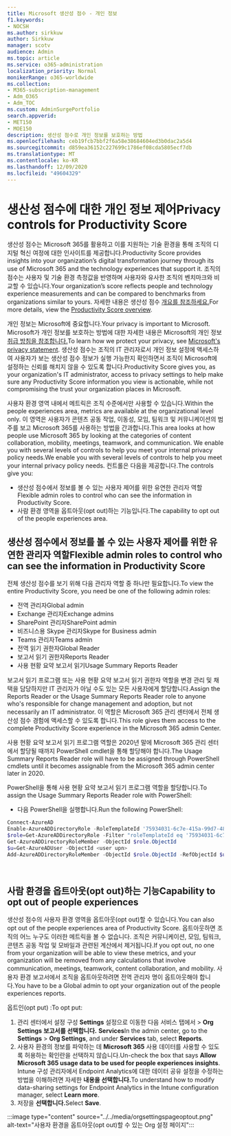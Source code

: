 ```yaml
---
title: Microsoft 생산성 점수 - 개인 정보
f1.keywords:
- NOCSH
ms.author: sirkkuw
author: Sirkkuw
manager: scotv
audience: Admin
ms.topic: article
ms.service: o365-administration
localization_priority: Normal
monikerRange: o365-worldwide
ms.collection:
- M365-subscription-management
- Adm_O365
- Adm_TOC
ms.custom: AdminSurgePortfolio
search.appverid:
- MET150
- MOE150
description: 생산성 점수로 개인 정보를 보호하는 방법
ms.openlocfilehash: ceb19fcb7bbf2f6a58e38684604ed3b0dac2a5d4
ms.sourcegitcommit: d859ea36152c227699c1786ef08cda5805ecf7db
ms.translationtype: MT
ms.contentlocale: ko-KR
ms.lasthandoff: 12/09/2020
ms.locfileid: "49604329"
---
```

# <a name="privacy-controls-for-productivity-score"></a><span data-ttu-id="a2c7d-103">생산성 점수에 대한 개인 정보 제어</span><span class="sxs-lookup"><span data-stu-id="a2c7d-103">Privacy controls for Productivity Score</span></span>

<span data-ttu-id="a2c7d-104">생산성 점수는 Microsoft 365를 활용하고 이를 지원하는 기술 환경을 통해 조직의 디지털 혁신 여정에 대한 인사이트를 제공합니다.</span><span class="sxs-lookup"><span data-stu-id="a2c7d-104">Productivity Score provides insights into your organization’s digital transformation journey through its use of Microsoft 365 and the technology experiences that support it.</span></span>  <span data-ttu-id="a2c7d-105">조직의 점수는 사용자 및 기술 환경 측정값을 반영하며 사용자와 유사한 조직의 벤치마크와 비교할 수 있습니다.</span><span class="sxs-lookup"><span data-stu-id="a2c7d-105">Your organization’s score reflects people and technology experience measurements and can be compared to benchmarks from organizations similar to yours.</span></span> <span data-ttu-id="a2c7d-106">자세한 내용은 생산성 점수 [개요를 참조하세요.](productivity-score.md)</span><span class="sxs-lookup"><span data-stu-id="a2c7d-106">For more details, view the [Productivity Score overview](productivity-score.md).</span></span>

<span data-ttu-id="a2c7d-107">개인 정보는 Microsoft에 중요합니다.</span><span class="sxs-lookup"><span data-stu-id="a2c7d-107">Your privacy is important to Microsoft.</span></span> <span data-ttu-id="a2c7d-108">Microsoft가 개인 정보를 보호하는 방법에 대한 자세한 내용은 Microsoft의 개인 정보 [취급 방침을 참조합니다.](https://privacy.microsoft.com/privacystatement)</span><span class="sxs-lookup"><span data-stu-id="a2c7d-108">To learn how we protect your privacy, see [Microsoft's privacy statement](https://privacy.microsoft.com/privacystatement).</span></span> <span data-ttu-id="a2c7d-109">생산성 점수는 조직의 IT 관리자로서 개인 정보 설정에 액세스하여 사용자가 보는 생산성 점수 정보가 실행 가능한지 확인하면서 조직이 Microsoft에 설정하는 신뢰를 해치지 않을 수 있도록 합니다.</span><span class="sxs-lookup"><span data-stu-id="a2c7d-109">Productivity Score gives you, as your organization's IT administrator, access to privacy settings to help make sure any Productivity Score information you view is actionable, while not compromising the trust your organization places in Microsoft.</span></span>

<span data-ttu-id="a2c7d-110">사용자 환경 영역 내에서 메트릭은 조직 수준에서만 사용할 수 있습니다.</span><span class="sxs-lookup"><span data-stu-id="a2c7d-110">Within the people experiences area, metrics are available at the organizational level only.</span></span> <span data-ttu-id="a2c7d-111">이 영역은 사용자가 콘텐츠 공동 작업, 이동성, 모임, 팀워크 및 커뮤니케이션의 범주를 보고 Microsoft 365를 사용하는 방법을 간과합니다.</span><span class="sxs-lookup"><span data-stu-id="a2c7d-111">This area looks at how people use Microsoft 365 by looking at the categories of content collaboration, mobility, meetings, teamwork, and communication.</span></span> <span data-ttu-id="a2c7d-112">We enable you with several levels of controls to help you meet your internal privacy policy needs.</span><span class="sxs-lookup"><span data-stu-id="a2c7d-112">We enable you with several levels of controls to help you meet your internal privacy policy needs.</span></span>
<span data-ttu-id="a2c7d-113">컨트롤은 다음을 제공합니다.</span><span class="sxs-lookup"><span data-stu-id="a2c7d-113">The controls give you:</span></span>

- <span data-ttu-id="a2c7d-114">생산성 점수에서 정보를 볼 수 있는 사용자 제어를 위한 유연한 관리자 역할</span><span class="sxs-lookup"><span data-stu-id="a2c7d-114">Flexible admin roles to control who can see the information in Productivity Score.</span></span>
- <span data-ttu-id="a2c7d-115">사람 환경 영역을 옵트아웃(opt out)하는 기능입니다.</span><span class="sxs-lookup"><span data-stu-id="a2c7d-115">The capability to opt out of the people experiences area.</span></span>

## <a name="flexible-admin-roles-to-control-who-can-see-the-information-in-productivity-score"></a><span data-ttu-id="a2c7d-116">생산성 점수에서 정보를 볼 수 있는 사용자 제어를 위한 유연한 관리자 역할</span><span class="sxs-lookup"><span data-stu-id="a2c7d-116">Flexible admin roles to control who can see the information in Productivity Score</span></span>

<span data-ttu-id="a2c7d-117">전체 생산성 점수를 보기 위해 다음 관리자 역할 중 하나만 필요합니다.</span><span class="sxs-lookup"><span data-stu-id="a2c7d-117">To view the entire Productivity Score, you need be one of the following admin roles:</span></span>

- <span data-ttu-id="a2c7d-118">전역 관리자</span><span class="sxs-lookup"><span data-stu-id="a2c7d-118">Global admin</span></span>
- <span data-ttu-id="a2c7d-119">Exchange 관리자</span><span class="sxs-lookup"><span data-stu-id="a2c7d-119">Exchange admins</span></span>
- <span data-ttu-id="a2c7d-120">SharePoint 관리자</span><span class="sxs-lookup"><span data-stu-id="a2c7d-120">SharePoint admin</span></span>
- <span data-ttu-id="a2c7d-121">비즈니스용 Skype 관리자</span><span class="sxs-lookup"><span data-stu-id="a2c7d-121">Skype for Business admin</span></span>
- <span data-ttu-id="a2c7d-122">Teams 관리자</span><span class="sxs-lookup"><span data-stu-id="a2c7d-122">Teams admin</span></span>
- <span data-ttu-id="a2c7d-123">전역 읽기 권한자</span><span class="sxs-lookup"><span data-stu-id="a2c7d-123">Global Reader</span></span>
- <span data-ttu-id="a2c7d-124">보고서 읽기 권한자</span><span class="sxs-lookup"><span data-stu-id="a2c7d-124">Reports Reader</span></span>
- <span data-ttu-id="a2c7d-125">사용 현황 요약 보고서 읽기</span><span class="sxs-lookup"><span data-stu-id="a2c7d-125">Usage Summary Reports Reader</span></span>

<span data-ttu-id="a2c7d-126">보고서 읽기 프로그램 또는 사용 현황 요약 보고서 읽기 권한자 역할을 변경 관리 및 채택을 담당하지만 IT 관리자가 아닐 수도 있는 모든 사용자에게 할당합니다.</span><span class="sxs-lookup"><span data-stu-id="a2c7d-126">Assign the Reports Reader or the Usage Summary Reports Reader role to anyone who's responsible for change management and adoption, but not necessarily an IT administrator.</span></span> <span data-ttu-id="a2c7d-127">이 역할은 Microsoft 365 관리 센터에서 전체 생산성 점수 경험에 액세스할 수 있도록 합니다.</span><span class="sxs-lookup"><span data-stu-id="a2c7d-127">This role gives them access to the complete Productivity Score experience in the Microsoft 365 admin Center.</span></span>

<span data-ttu-id="a2c7d-128">사용 현황 요약 보고서 읽기 프로그램 역할은 2020년 말에 Microsoft 365 관리 센터에서 할당될 때까지 PowerShell cmdlet을 통해 할당해야 합니다.</span><span class="sxs-lookup"><span data-stu-id="a2c7d-128">The Usage Summary Reports Reader role will have to be assigned through PowerShell cmdlets until it becomes assignable from the Microsoft 365 admin center later in 2020.</span></span>

<span data-ttu-id="a2c7d-129">PowerShell을 통해 사용 현황 요약 보고서 읽기 프로그램 역할을 할당합니다.</span><span class="sxs-lookup"><span data-stu-id="a2c7d-129">To assign the Usage Summary Reports Reader role with PowerShell:</span></span>

- <span data-ttu-id="a2c7d-130">다음 PowerShell을 실행합니다.</span><span class="sxs-lookup"><span data-stu-id="a2c7d-130">Run the following PowerShell:</span></span>

```powershell
Connect-AzureAD
Enable-AzureADDirectoryRole -RoleTemplateId '75934031-6c7e-415a-99d7-48dbd49e875e'
$role=Get-AzureADDirectoryRole -Filter "roleTemplateId eq '75934031-6c7e-415a-99d7-48dbd49e875e'"
Get-AzureADDirectoryRoleMember -ObjectId $role.ObjectId
$u=Get-AzureADUser -ObjectId <user upn>
Add-AzureADDirectoryRoleMember -ObjectId $role.ObjectId -RefObjectId $u.ObjectId
```

</br>


## <a name="capability-to-opt-out-of-people-experiences"></a><span data-ttu-id="a2c7d-131">사람 환경을 옵트아웃(opt out)하는 기능</span><span class="sxs-lookup"><span data-stu-id="a2c7d-131">Capability to opt out of people experiences</span></span>

<span data-ttu-id="a2c7d-132">생산성 점수의 사용자 환경 영역을 옵트아웃(opt out)할 수 있습니다.</span><span class="sxs-lookup"><span data-stu-id="a2c7d-132">You can also opt out of the people experiences area of Productivity Score.</span></span> <span data-ttu-id="a2c7d-133">옵트아웃하면 조직의 어느 누구도 이러한 메트릭을 볼 수 없습니다. 조직은 커뮤니케이션, 모임, 팀워크, 콘텐츠 공동 작업 및 모바일과 관련된 계산에서 제거됩니다.</span><span class="sxs-lookup"><span data-stu-id="a2c7d-133">If you opt out, no one from your organization will be able to view these metrics, and your organization will be removed from any calculations that involve communication, meetings, teamwork, content collaboration, and mobility.</span></span> <span data-ttu-id="a2c7d-134">사용자 환경 보고서에서 조직을 옵트아웃하려면 전역 관리자 명이 옵트아웃해야 합니다.</span><span class="sxs-lookup"><span data-stu-id="a2c7d-134">You have to be a Global admin to opt your organization out of the people experiences reports.</span></span>

<span data-ttu-id="a2c7d-135">옵트인(opt put) :</span><span class="sxs-lookup"><span data-stu-id="a2c7d-135">To opt put:</span></span>

1. <span data-ttu-id="a2c7d-136">관리 센터에서 설정 구성 **Settings** 설정으로 이동한 다음 서비스 탭에서   >   **Org Settings** **보고서를 선택합니다.** **Services**</span><span class="sxs-lookup"><span data-stu-id="a2c7d-136">In the admin center, go to the  **Settings**  >  **Org Settings**, and under  **Services**  tab, select  **Reports**.</span></span>
2. <span data-ttu-id="a2c7d-137">사용자 환경의 정보를 파악하는 데  **Microsoft 365** 사용 데이터를 사용할 수 있도록 허용하는 확인란을 선택하지 않습니다.</span><span class="sxs-lookup"><span data-stu-id="a2c7d-137">Un-check the box that says  **Allow Microsoft 365 usage data to be used for people experiences insights**.</span></span> <span data-ttu-id="a2c7d-138">Intune 구성 관리자에서 Endpoint Analytics에 대한 데이터 공유 설정을 수정하는 방법을 이해하려면 자세한 **내용을 선택합니다.**</span><span class="sxs-lookup"><span data-stu-id="a2c7d-138">To understand how to modify data-sharing settings for Endpoint Analytics in the Intune configuration manager, select **Learn more**.</span></span>
3. <span data-ttu-id="a2c7d-139">저장을 **선택합니다.**</span><span class="sxs-lookup"><span data-stu-id="a2c7d-139">Select  **Save**.</span></span>

:::image type="content" source="../../media/orgsettingspageoptout.png" alt-text="사용자 환경을 옵트아웃(opt out)할 수 있는 Org 설정 페이지":::